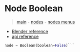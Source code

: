 # Node Boolean

> [main](../structure.md) - [nodes](nodes.md) - [nodes menus](nodes_menus.md)

- [Blender reference](https://docs.blender.org/manual/en/latest/modeling/geometry_nodes/input/boolean.html)
 - [api reference]({node.blender_python_ref})

```python
node = Boolean(boolean=False)```
